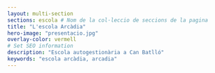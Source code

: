 ```yaml
---
layout: multi-section
sections: escola # Nom de la col·leccio de seccions de la pagina
title: "L'escola Arcàdia"
hero-image: "presentacio.jpg"
overlay-color: vermell
# Set SEO information
description: "Escola autogestionària a Can Batlló"
keywords: "escola arcàdia, arcadia"
---
```

